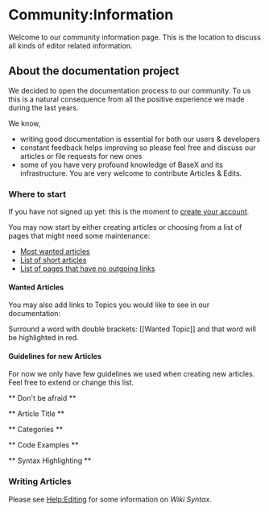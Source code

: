 
# Community:Information
 


 
Welcome to our community information page. This is the location to discuss all kinds of editor related information. 

 
## About the documentation project

We decided to open the documentation process to our community. To us this is a natural consequence from all the positive experience we made during the last years. 


We know, 

 * writing good documentation is essential for both our users & developers 
 * constant feedback helps improving so please feel free and discuss our articles or file requests for new ones 
 * some of you have very profound knowledge of BaseX and its infrastructure. You are very welcome to contribute Articles & Edits. 

### Where to start 

If you have not signed up yet: this is the moment to [create your account](http://docs.basex.org/wiki/Special:UserLogin). 


You may now start by either creating articles or choosing from a list of pages that might need some maintenance: 

 * [Most wanted articles](http://docs.basex.org/wiki/Special:WantedPages)
 * [List of short articles](http://docs.basex.org/wiki/Special:ShortPages)
 * [ List of pages that have no outgoing links](http://docs.basex.org/wiki/Special:DeadendPages)

#### Wanted Articles

You may also add links to Topics you would like to see in our documentation: 


Surround a word with double brackets: [[Wanted Topic]] and that word will be highlighted in red. 


#### Guidelines for new Articles 

For now we only have few guidelines we used when creating new articles. Feel free to extend or change this list. 

** Don't be afraid **

** Article Title **

** Categories **

** Code Examples **

** Syntax Highlighting **


### Writing Articles

Please see [Help:Editing](http://docs.basex.org/wiki/Help:Editing) for some information on _Wiki Syntax_. 

